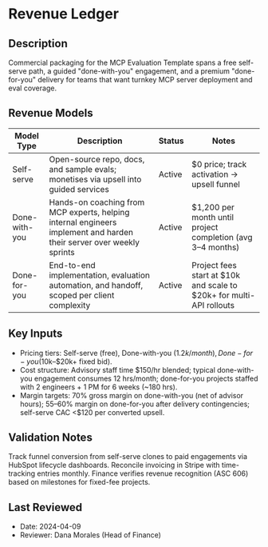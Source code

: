 # Revenue Ledger

## Description
Commercial packaging for the MCP Evaluation Template spans a free self-serve path, a guided "done-with-you" engagement, and a premium "done-for-you" delivery for teams that want turnkey MCP server deployment and eval coverage.

## Revenue Models
| Model Type | Description | Status | Notes |
|------------|-------------|--------|-------|
| Self-serve | Open-source repo, docs, and sample evals; monetises via upsell into guided services | Active | $0 price; track activation → upsell funnel |
| Done-with-you | Hands-on coaching from MCP experts, helping internal engineers implement and harden their server over weekly sprints | Active | $1,200 per month until project completion (avg 3–4 months) |
| Done-for-you | End-to-end implementation, evaluation automation, and handoff, scoped per client complexity | Active | Project fees start at $10k and scale to $20k+ for multi-API rollouts |

## Key Inputs
- Pricing tiers: Self-serve (free), Done-with-you ($1.2k/month), Done-for-you ($10k–$20k+ fixed bid).
- Cost structure: Advisory staff time $150/hr blended; typical done-with-you engagement consumes 12 hrs/month; done-for-you projects staffed with 2 engineers + 1 PM for 6 weeks (~180 hrs).
- Margin targets: 70% gross margin on done-with-you (net of advisor hours); 55–60% margin on done-for-you after delivery contingencies; self-serve CAC <$120 per converted upsell.

## Validation Notes
Track funnel conversion from self-serve clones to paid engagements via HubSpot lifecycle dashboards. Reconcile invoicing in Stripe with time-tracking entries monthly. Finance verifies revenue recognition (ASC 606) based on milestones for fixed-fee projects.

## Last Reviewed
- Date: 2024-04-09
- Reviewer: Dana Morales (Head of Finance)
